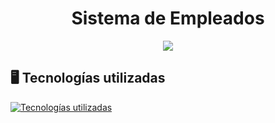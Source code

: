 <h1 align="center">Sistema de Empleados</h1>

<p align="center">
  <img src="https://img.shields.io/badge/STATUS-EN%20DESARROLLO-blue">
</p>

## 🖥 Tecnologías utilizadas
[![Tecnologías utilizadas](https://skillicons.dev/icons?i=java,vscode,eclipse)](https://skillicons.dev)
